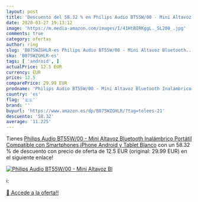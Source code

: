 ```yaml
---
layout: post
title: 'Descuento del 58.32 % en Philips Audio BT55W/00 - Mini Altavoz Bl'
date: 2020-03-27 19:13:12
image: 'https://m.media-amazon.com/images/I/41HtBIRKggL._SL200_.jpg'
comments: true
category: ofertas
author: ring
slug: 'B075WZGHLR-es Philips Audio BT55W/00 - Mini Altavoz Bluetooth...'
sku: 'B075WZGHLR-es'
tags: [ 'android', ]
actualPrice: 12.5 EUR
currency: EUR
price: 12.5
comparePrice: 29.99 EUR
prodname: 'Philips Audio BT55W/00 - Mini Altavoz Bluetooth Inalámbrico Portátil  Compatible con Smartphones  iPhone  Android y Tablet  Blanco'
country: 'es'
flag: '🇪🇸'
brand: ''
buyurl: 'https://www.amazon.es/dp/B075WZGHLR/?tag=tolees-21'
descuento: '58.32'
average: '11.225'
---
```


Tienes [Philips Audio BT55W/00 - Mini Altavoz Bluetooth Inalámbrico Portátil  Compatible con Smartphones  iPhone  Android y Tablet  Blanco](https://www.amazon.es/dp/B075WZGHLR/?tag=tolees-21) con un 58.32 % de descuento con precio de oferta de 12.5 EUR (original: 29.99 EUR) en el siguiente enlace!

[![Philips Audio BT55W/00 - Mini Altavoz Bl](https://m.media-amazon.com/images/I/41HtBIRKggL._SL200_.jpg)](https://www.amazon.es/dp/B075WZGHLR/?tag=tolees-21)

ℹ️:


[🛒 Accede a la oferta!!](https://www.amazon.es/dp/B075WZGHLR/?tag=tolees-21)
